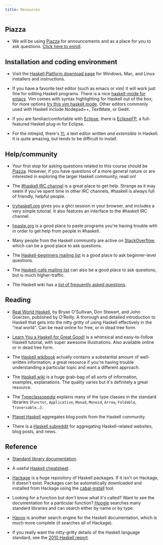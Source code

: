 ```yaml
---
title: Resources
---
```


Piazza
------

* We will be using [Piazza](piazza.com) for announcements and as a place
  for you to ask questions.  [Click here to enroll](http://piazza.com/upenn/spring2013/cis194).


Installation and coding environment
-----------------------------------

* Visit the [Haskell Platform download
  page](http://hackage.haskell.org/platform/) for Windows, Mac, and
  Linux installers and instructions.

* If you have a favorite text editor (such as emacs or vim) it will
  work just fine for editing Haskell programs. There is a nice
  [haskell-mode for
  emacs](http://projects.haskell.org/haskellmode-emacs/).  Vim comes
  with syntax highlighting for Haskell out of the box; for more
  options [try this vim haskell
  mode](http://projects.haskell.org/haskellmode-vim/).  Other editors commonly used with Haskell include Nodepad++, TextMate, or Gedit.

* If you are familiar/comfortable with
  [Eclipse](http://www.eclipse.org/), there is
  [EclipseFP](http://eclipsefp.github.com/), a full-featured Haskell
  plug-in for Eclipse.

* For the intrepid, there's
  [Yi](http://www.haskell.org/haskellwiki/Yi), a text editor written
  *and extensible* in Haskell.  It is quite amazing, but tends to be
  difficult to install.

Help/community
--------------

* Your first stop for asking questions related to this course should be
  [Piazza](piazza.com).  However, if you have questions of a more
  general nature or are interested in exploring the larger Haskell
  community, read on!

* The [\#haskell IRC
  channel](http://www.haskell.org/haskellwiki/IRC_channel) is a great
  place to get help.  Strange as it may seem if you've spent time in
  other IRC channels, \#haskell is always full of friendly, helpful
  people.

* [tryhaskell.org](http://tryhaskell.org/) gives you a ghci session in
  your browser, and includes a very simple tutorial.  It also features
  an interface to the \#haskell IRC channel.

* [hpaste.org](http://hpaste.org) is a good place to paste programs
  you're having trouble with in order to get help from people in
  \#haskell.

* Many people from the Haskell community are active on
  [StackOverflow](http://stackoverflow.com/questions/tagged/haskell),
  which can be a good place to ask questions.

* The [Haskell-beginners mailing
  list](http://haskell.org/mailman/listinfo/beginners) is a good place
  to ask beginner-level questions.

* The [Haskell-cafe mailing
  list](http://haskell.org/mailman/listinfo/haskell-cafe) can also be
  a good place to ask questions, but is much higher-traffic.

* The Haskell wiki has a
  [list of frequently asked questions](http://www.haskell.org/haskellwiki/FAQ).

Reading
-------

* [Real World Haskell](http://book.realworldhaskell.org/), by Bryan
  O'Sullivan, Don Stewart, and John Goerzen, published by O'Reilly.  A
  thorough and detailed introduction to Haskell that gets into the
  nitty gritty of using Haskell effectively in the "real world".  Can
  be read online for free, or in dead tree form.

* [Learn You a Haskell for Great Good!](http://learnyouahaskell.com/)
  is a whimsical and easy-to-follow Haskell tutorial, with super
  awesome illustrations.  Also available online or in dead tree form.

* The [Haskell wikibook](http://en.wikibooks.org/wiki/Haskell)
  actually contains a substantial amount of well-written information;
  a great resource if you're having trouble understanding a particular
  topic and want a different approach.

* The [Haskell wiki](http://www.haskell.org/) is a huge grab-bag of
  all sorts of information, examples, explanations.  The quality
  varies but it's definitely a great resource.

* The
  [Typeclassopedia](http://haskell.org/haskellwiki/Typeclassopedia)
  explains many of the type classes in the standard libraries
  (`Functor`, `Applicative`, `Monad`, `Monoid`, `Arrow`, `Foldable`,
  `Traversable`...).

* [Planet Haskell](http://planet.haskell.org/) aggregates blog posts
  from the Haskell community.

* There is a [Haskell subreddit](http://www.reddit.com/r/haskell/) for
  aggregating Haskell-related websites, blog posts, and news.

Reference
---------

* [Standard library documentation](http://www.haskell.org/ghc/docs/latest/html/libraries/index.html).

* A useful [Haskell cheatsheet](http://cheatsheet.codeslower.com/).

* [Hackage](http://hackage.haskell.org/) is a huge repository of
  Haskell packages.  If it isn't on Hackage, it doesn't exist.
  Packages can be automatically downloaded and installed from Hackage
  using the
  [cabal-install](http://www.haskell.org/haskellwiki/Cabal-Install)
  tool.

* Looking for a function but don't know what it's called?  Want to see
  the documentation for a particular function?
  [Hoogle](http://www.haskell.org/hoogle/) searches many standard
  libraries and can search either by name or by type.

* [Hayoo](http://holumbus.fh-wedel.de/hayoo/hayoo.html) is another
  search engine for the Haskell documentation, which is much more
  complete (it searches all of Hackage).

* If you really want the nitty-gritty details of the Haskell language
  standard, see the [2010 Haskell
  report](http://www.haskell.org/onlinereport/haskell2010/).

